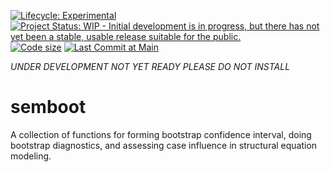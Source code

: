 <!-- badges: start -->
[![Lifecycle: Experimental](https://img.shields.io/badge/lifecycle-experimental-orange.svg)](https://lifecycle.r-lib.org/articles/stages.html#experimental)
[![Project Status: WIP - Initial development is in progress, but there has not yet been a stable, usable release suitable for the public.](https://www.repostatus.org/badges/latest/wip.svg)](https://www.repostatus.org/#wip)
[![Code size](https://img.shields.io/github/languages/code-size/sfcheung/semboot.svg)](https://github.com/sfcheung/semboot)
[![Last Commit at Main](https://img.shields.io/github/last-commit/sfcheung/semboot.svg)](https://github.com/sfcheung/semboot/commits/main)
<!-- badges: end -->

*UNDER DEVELOPMENT* *NOT YET READY* *PLEASE DO NOT INSTALL*

# semboot

A collection of functions for forming bootstrap confidence
interval, doing bootstrap diagnostics, and assessing case
influence in structural equation modeling.


